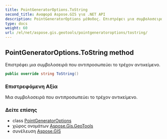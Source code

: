 ```yaml
---
title: PointGeneratorOptions.ToString
second_title: Αναφορά Aspose.GIS για .NET API
description: PointGeneratorOptions μέθοδος. Επιστρέφει μια συμβολοσειρά που αντιπροσωπεύει το τρέχον αντικείμενο.
type: docs
weight: 60
url: /el/net/aspose.gis.geotools/pointgeneratoroptions/tostring/
---
```

## PointGeneratorOptions.ToString method

Επιστρέφει μια συμβολοσειρά που αντιπροσωπεύει το τρέχον αντικείμενο.

```csharp
public override string ToString()
```

### Επιστρεφόμενη Αξία

Μια συμβολοσειρά που αντιπροσωπεύει το τρέχον αντικείμενο.

### Δείτε επίσης

* class [PointGeneratorOptions](../)
* χώρος ονομάτων [Aspose.Gis.GeoTools](../../pointgeneratoroptions/)
* συνέλευση [Aspose.GIS](../../../)


